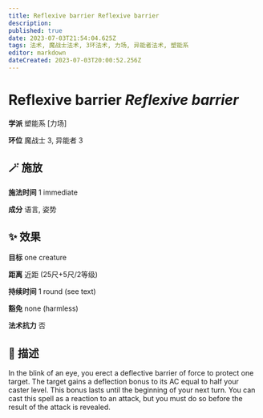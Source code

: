 ```yaml
---
title: Reflexive barrier Reflexive barrier
description: 
published: true
date: 2023-07-03T21:54:04.625Z
tags: 法术, 魔战士法术, 3环法术, 力场, 异能者法术, 塑能系
editor: markdown
dateCreated: 2023-07-03T20:00:52.256Z
---
```


# **Reflexive barrier** *Reflexive barrier*

**学派** 塑能系 \[力场\] 

**环位** 魔战士 3, 异能者 3

## 🪄 施放

**施法时间** 1 immediate

**成分** 语言, 姿势

## ✨ 效果 

**目标** one creature 

**距离** 近距 (25尺+5尺/2等级)  

**持续时间** 1 round (see text) 

**豁免** none (harmless)

**法术抗力** 否

## 📖 描述

In the blink of an eye, you erect a deflective barrier of force to protect one target. The target gains a deflection bonus to its AC equal to half your caster level. This bonus lasts until the beginning of your next turn. You can cast this spell as a reaction to an attack, but you must do so before the result of the attack is revealed.
    
